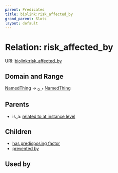 ```yaml
---
parent: Predicates
title: biolink:risk_affected_by
grand_parent: Slots
layout: default
---
```


# Relation: risk_affected_by




URI: [biolink:risk_affected_by](https://w3id.org/biolink/risk_affected_by)

## Domain and Range

[NamedThing](NamedThing.md) ->  <sub>0..\*</sub> [NamedThing](NamedThing.md)

## Parents

 *  is_a: [related to at instance level](related_to_at_instance_level.md)

## Children

 *  [has predisposing factor](has_predisposing_factor.md)
 *  [prevented by](prevented_by.md)

## Used by

